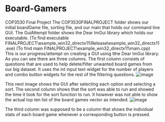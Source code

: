 # Board-Gamers
COP3530 Final Project
The COP3530FINALPROJECT folder shows our initial boardGame file, sorting file, and our main that holds our command line GUI. 
The GuiAttempt folder shows the Dear ImGui library which holds our executable. 
(To find executable FINALPROJECT\example_win32_directx11\Release\example_win32_directx11.exe) 
(To find main FINALPROJECT\example_win32_directx11\main.cpp)
This is our progress/attempt on creating a GUI using tthe Dear ImGui library.
As you can see there are three columns. The first column consists of questions that are used to help delete/filter unwanted
board games from our big dataset. It uses the int input text widget for the number of players and combo button widgets for the rest
of the filtering questions. 
![image](https://user-images.githubusercontent.com/93238577/235038701-e7c8e0fe-0f0a-4a46-8e14-64df4c954761.png)

This next image shows the GUI after selecting each option and selecting a sort. The second column shows that the sort was able to run and showed 
the time it took for the sort function to run. It however was not able to show the actual top ten list of the board games vector as intended. 
![image](https://user-images.githubusercontent.com/93238577/235039268-ddec1ff7-600b-4d50-9181-bcbc3f50a49c.png)

The third column was supposed to be a column that shows the individual stats of each board game whenever a corresponding button is pressed. 
